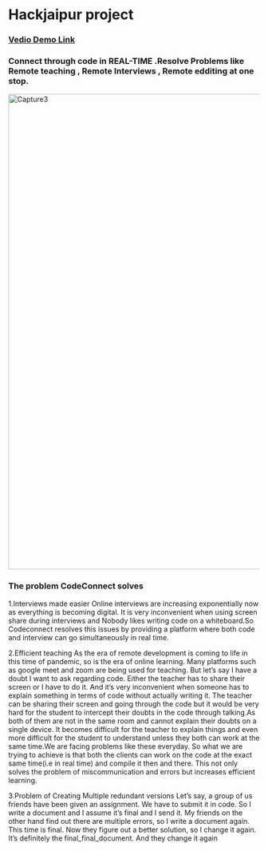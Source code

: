 # Hackjaipur project
### [Vedio Demo Link](https://drive.google.com/file/d/12t1a0GzoPDDrfjNfhFhvsdtAAwHlCOTy/view?usp=sharing)


### Connect through code in REAL-TIME .Resolve Problems like Remote teaching , Remote Interviews , Remote edditing at one stop.

<img width="953" alt="Capture3" src="https://user-images.githubusercontent.com/46247882/92441272-8af21f00-f1cb-11ea-9b0c-eddfeead1bf1.PNG">




### The problem CodeConnect solves<br>

1.Interviews made easier
Online interviews are increasing exponentially now as everything is becoming digital. It is very inconvenient when using screen share during interviews and Nobody likes writing code on a whiteboard.So Codeconnect resolves this issues by providing a platform where both code and interview can go simultaneously in real time.

2.Efficient teaching
As the era of remote development is coming to life in this time of pandemic, so is the era of online learning. Many platforms such as google meet and zoom are being used for teaching. But let’s say I have a doubt I want to ask regarding code. Either the teacher has to share their screen or I have to do it. And it’s very inconvenient when someone has to explain something in terms of code without actually writing it. The teacher can be sharing their screen and going through the code but it would be very hard for the student to intercept their doubts in the code through talking.As both of them are not in the same room and cannot explain their doubts on a single device. It becomes difficult for the teacher to explain things and even more difficult for the student to understand unless they both can work at the same time.We are facing problems like these everyday. So what we are trying to achieve is that both the clients can work on the code at the exact same time(i.e in real time) and compile it then and there. This not only solves the problem of miscommunication and errors but increases efficient learning.

3.Problem of Creating Multiple redundant versions
Let’s say, a group of us friends have been given an assignment. We have to submit it in code. So I write a document and I assume it’s final and I send it. My friends on the other hand find out there are multiple errors, so I write a document again. This time is final. Now they figure out a better solution, so I change it again. It’s definitely the final_final_document. And they change it again

